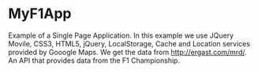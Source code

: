 # MyF1App
Example of a Single Page Application.
In this example we use JQuery Movile, CSS3, HTML5, jQuery, LocalStorage, Cache and Location services provided by Gooogle Maps.
We get the data from http://ergast.com/mrd/. An API that provides data from the F1 Championship.
